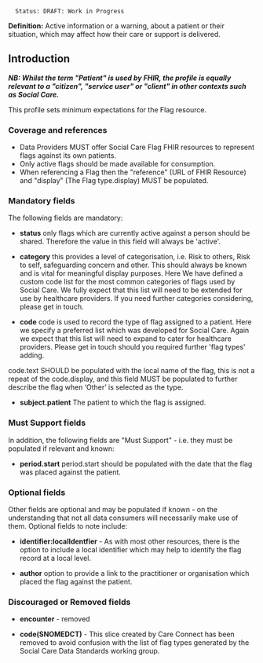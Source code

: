       Status: DRAFT: Work in Progress

**Definition:** Active information or a warning, about a patient or their situation, which may affect how their care or support is delivered.

## **Introduction**

***NB: Whilst the term "Patient" is used by FHIR, the profile is equally relevant to a "citizen", "service user" or "client" in other contexts such as Social Care.***

This profile sets minimum expectations for the Flag resource.

### **Coverage and references**

- Data Providers MUST offer Social Care Flag FHIR resources to represent flags against its own patients.
- Only active flags should be made available for consumption.
- When referencing a Flag then the "reference" (URL of FHIR Resource) and "display" (The Flag type.display) MUST be populated.

### **Mandatory fields**
The following fields are mandatory:
- **status** only flags which are currently active against a person should be shared. Therefore the value in this field will always be 'active'. 

- **category** this provides a level of categorisation, i.e. Risk to others, Risk to self, safeguarding concern and other. This should always be known and is vital for meaningful display purposes. Here We have defined a custom code list for the most common categories of flags used by Social Care. We fully expect that this list will need to be extended for use by healthcare providers. If you need further categories considering, please get in touch. 

- **code** code is used to record the type of flag assigned to a patient. Here we specify a preferred list which was developed for Social Care. Again we expect that this list will need to expand to cater for healthcare providers. Please get in touch should you required further 'flag types' adding.

code.text SHOULD be populated with the local name of the flag, this is not a repeat of the code.display, and this field MUST be populated to further describe the flag when ‘Other’ is selected as the type. 

- **subject.patient** The patient to which the flag is assigned.

### **Must Support fields**
In addition, the following fields are "Must Support" - i.e. they must be populated if relevant and known:

- **period.start** period.start should be populated with the date that the flag was placed against the patient.

### **Optional fields**
Other fields are optional and may be populated if known - on the understanding that not all data consumers will necessarily make use of them. Optional fields to note include:

- **identifier:localIdentfier** - As with most other resources, there is the option to include a local identifier which may help to identify the flag record at a local level.

- **author** option to provide a link to the practitioner or organisation which placed the flag against the patient.

### **Discouraged or Removed fields**
     
- **encounter** - removed 

- **code(SNOMEDCT)** - This slice created by Care Connect has been removed to avoid confusion with the list of flag types generated by the Social Care Data Standards working group.